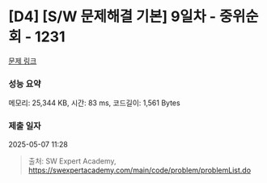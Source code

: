 # [D4] [S/W 문제해결 기본] 9일차 - 중위순회 - 1231 

[문제 링크](https://swexpertacademy.com/main/code/problem/problemDetail.do?contestProbId=AV140YnqAIECFAYD) 

### 성능 요약

메모리: 25,344 KB, 시간: 83 ms, 코드길이: 1,561 Bytes

### 제출 일자

2025-05-07 11:28



> 출처: SW Expert Academy, https://swexpertacademy.com/main/code/problem/problemList.do